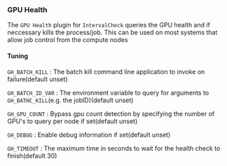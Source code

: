 ### GPU Health
The `GPU Health` plugin for `IntervalCheck` queries the GPU health and if neccessary kills the process/job. This can be used on most systems that allow job control from the compute nodes

#### Tuning
`GH_BATCH_KILL`    : The batch kill command line application to invoke on failure(default unset)

`GH_BATCH_ID_VAR`  : The environment variable to query for arguments to `GH_BATHC_KILL`(e.g. the jobID)(default unset)

`GH_GPU_COUNT`     : Bypass gpu count detection by specifying the number of GPU's to query per node if set(default unset)

`GH_DEBUG`         : Enable debug information if set(default unset)

`GH_TIMEOUT`       : The maximum time in seconds to wait for the health check to finish(default 30)
